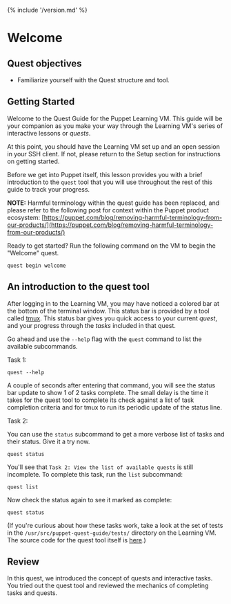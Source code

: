 {% include '/version.md' %}

# Welcome 

## Quest objectives

- Familiarize yourself with the Quest structure and tool.

## Getting Started

Welcome to the Quest Guide for the Puppet Learning VM. This guide will be
your companion as you make your way through the Learning VM's series of
interactive lessons or *quests*.

At this point, you should have the Learning VM set up and an open session in
your SSH client. If not, please return to the Setup section for instructions
on getting started.

Before we get into Puppet itself, this lesson provides you with a brief
introduction to the `quest` tool that you will use throughout the rest of this
guide to track your progress.

**NOTE:** Harmful terminology within the quest guide has been replaced, and
please refer to the following post for context within the Puppet product
ecosystem: [https://puppet.com/blog/removing-harmful-terminology-from-our-products/](https://puppet.com/blog/removing-harmful-terminology-from-our-products/)

Ready to get started? Run the following command on the VM to begin the
"Welcome" quest.

    quest begin welcome

## An introduction to the quest tool

After logging in to the Learning VM, you may have noticed a colored bar at the
bottom of the terminal window. This status bar is provided by a tool called
[tmux](http://www.hamvocke.com/blog/a-quick-and-easy-guide-to-tmux/). This
status bar gives you quick access to your current *quest*, and your progress
through the *tasks* included in that quest.

Go ahead and use the `--help` flag with the `quest` command to list the
available subcommands.

<div class = "lvm-task-number"><p>Task 1:</p></div>

    quest --help

A couple of seconds after entering that command, you will see the status bar
update to show 1 of 2 tasks complete. The small delay is the time it takes for
the quest tool to complete its check against a list of task completion criteria
and for tmux to run its periodic update of the status line.

<div class = "lvm-task-number"><p>Task 2:</p></div>

You can use the `status` subcommand to get a more verbose list of tasks and
their status. Give it a try now.

    quest status

You'll see that `Task 2: View the list of available quests` is still
incomplete. To complete this task, run the `list` subcommand:

    quest list

Now check the status again to see it marked as complete:

    quest status

(If you're curious about how these tasks work, take a look at the set of tests
in the `/usr/src/puppet-quest-guide/tests/` directory on the Learning VM. The
source code for the quest tool itself is
[here](https://github.com/puppetlabs/quest).)

## Review

In this quest, we introduced the concept of quests and interactive tasks. You
tried out the quest tool and reviewed the mechanics of completing tasks and
quests.
